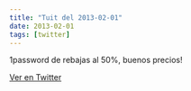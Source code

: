 ```yaml
---
title: "Tuit del 2013-02-01"
date: 2013-02-01
tags: [twitter]
---
```


1password de rebajas al 50%, buenos precios!



[Ver en Twitter](https://twitter.com/i/web/status/297267894952275968)
